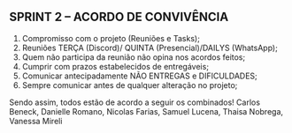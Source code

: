 <h2>SPRINT 2 – ACORDO DE CONVIVÊNCIA</h2>

1.	Compromisso com o projeto (Reuniões e Tasks);
2.	Reuniões TERÇA (Discord)/ QUINTA (Presencial)/DAILYS (WhatsApp);
3.	Quem não participa da reunião não opina nos acordos feitos;
4.	Cumprir com prazos estabelecidos de entregáveis;
5.	Comunicar antecipadamente NÃO ENTREGAS e DIFICULDADES;
6.	Sempre comunicar antes de qualquer alteração no projeto;

Sendo assim, todos estão de acordo a seguir os combinados!
Carlos Beneck,
Danielle Romano,
Nicolas Farias,
Samuel Lucena,
Thaisa Nobrega,
Vanessa Mireli
